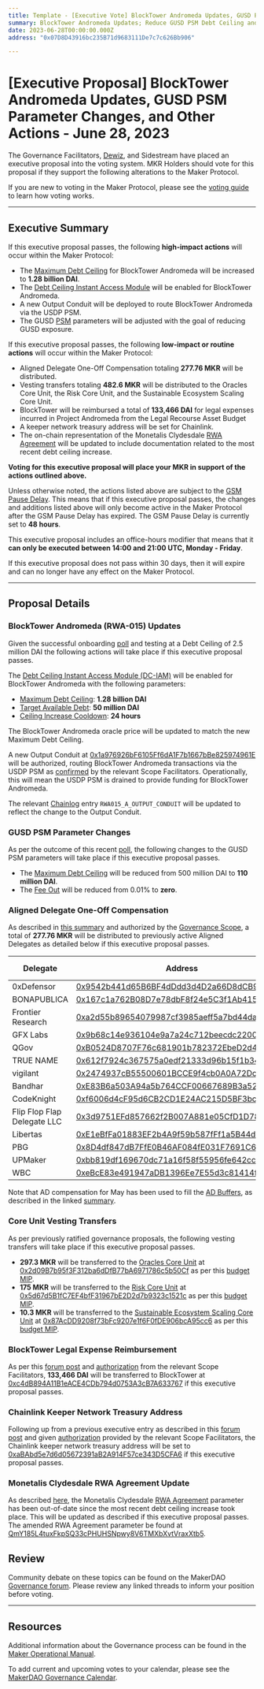 ```yaml
---
title: Template - [Executive Vote] BlockTower Andromeda Updates, GUSD PSM Parameter Changes, and Other Actions - June 28, 2023
summary: BlockTower Andromeda Updates; Reduce GUSD PSM Debt Ceiling and Fee Out; Aligned Delegate One-Off Compensation; Core Unit Vesting Transfers; Reimburse BlockTower Legal Expenses; Add Chainlink keeper network treasury address; Update on-chain Monetalis Clydesdale RWA Agreement. 
date: 2023-06-28T00:00:00.000Z
address: "0x07D8D43916bc235B71d9683111De7c7c626Bb906"

---
```

# [Executive Proposal] BlockTower Andromeda Updates, GUSD PSM Parameter Changes, and Other Actions - June 28, 2023

The Governance Facilitators, [Dewiz](https://dewiz.xyz/), and Sidestream have placed an executive proposal into the voting system. MKR Holders should vote for this proposal if they support the following alterations to the Maker Protocol.

If you are new to voting in the Maker Protocol, please see the [voting guide](https://manual.makerdao.com/governance/voting-in-makerdao/on-chain-governance) to learn how voting works.

---

## Executive Summary

If this executive proposal passes, the following **high-impact actions** will occur within the Maker Protocol:
- The [Maximum Debt Ceiling](https://manual.makerdao.com/module-index/module-dciam#maximum-debt-ceiling-line) for BlockTower Andromeda will be increased to **1.28 billion DAI**.
- The [Debt Ceiling Instant Access Module](https://manual.makerdao.com/module-index/module-dciam) will be enabled for BlockTower Andromeda.
- A new Output Conduit will be deployed to route BlockTower Andromeda via the USDP PSM.
- The GUSD [PSM](https://manual.makerdao.com/module-index/module-psm) parameters will be adjusted with the goal of reducing GUSD exposure.

If this executive proposal passes, the following **low-impact or routine actions** will occur within the Maker Protocol:
- Aligned Delegate One-Off Compensation totaling **277.76 MKR** will be distributed.
- Vesting transfers totaling **482.6 MKR** will be distributed to the Oracles Core Unit, the Risk Core Unit, and the Sustainable Ecosystem Scaling Core Unit.
- BlockTower will be reimbursed a total of **133,466 DAI** for legal expenses incurred in Project Andromeda from the Legal Recourse Asset Budget 
- A keeper network treasury address will be set for Chainlink.
- The on-chain representation of the Monetalis Clydesdale [RWA Agreement](https://manual.makerdao.com/parameter-index/vault-risk/param-rwa-agreement) will be updated to include documentation related to the most recent debt ceiling increase.

**Voting for this executive proposal will place your MKR in support of the actions outlined above.**

Unless otherwise noted, the actions listed above are subject to the [GSM Pause Delay](https://manual.makerdao.com/parameter-index/core/param-gsm-pause-delay). This means that if this executive proposal passes, the changes and additions listed above will only become active in the Maker Protocol after the GSM Pause Delay has expired. The GSM Pause Delay is currently set to **48 hours**.

This executive proposal includes an office-hours modifier that means that it **can only be executed between 14:00 and 21:00 UTC, Monday - Friday**. 

If this executive proposal does not pass within 30 days, then it will expire and can no longer have any effect on the Maker Protocol.

---

## Proposal Details

### BlockTower Andromeda (RWA-015) Updates 

Given the successful onboarding [poll](https://vote.makerdao.com/polling/QmbudkVR) and testing at a Debt Ceiling of 2.5 million DAI the following actions will take place if this executive proposal passes.

The [Debt Ceiling Instant Access Module (DC-IAM)](https://manual.makerdao.com/module-index/module-dciam) will be enabled for BlockTower Andromeda with the following parameters:
* [Maximum Debt Ceiling](https://manual.makerdao.com/module-index/module-dciam#maximum-debt-ceiling-line): **1.28 billion DAI**
* [Target Available Debt](https://manual.makerdao.com/module-index/module-dciam#target-available-debt-gap): **50 million DAI**
* [Ceiling Increase Cooldown](https://manual.makerdao.com/module-index/module-dciam#ceiling-increase-cooldown-ttl): **24 hours**

The BlockTower Andromeda oracle price will be updated to match the new Maximum Debt Ceiling.

A new Output Conduit at [0x1a976926bF6105Ff6dA1F7b1667bBe825974961E](https://etherscan.io/address/0x1a976926bF6105Ff6dA1F7b1667bBe825974961E#code) will be authorized, routing BlockTower Andromeda transactions via the USDP PSM as [confirmed](https://forum.makerdao.com/t/consolidated-action-items-for-2023-06-28-executive/21187/2) by the relevant Scope Facilitators. Operationally, this will mean the USDP PSM is drained to provide funding for BlockTower Andromeda.

The relevant [Chainlog](https://chainlog.makerdao.com/) entry `RWA015_A_OUTPUT_CONDUIT` will be updated to reflect the change to the Output Conduit. 

### GUSD PSM Parameter Changes

As per the outcome of this recent [poll](https://vote.makerdao.com/polling/QmaXg3JT#poll-detail), the following changes to the GUSD PSM parameters will take place if this executive proposal passes.

* The [Maximum Debt Ceiling](https://manual.makerdao.com/module-index/module-dciam#maximum-debt-ceiling-line) will be reduced from 500 million DAI to **110 million DAI**. 
* The [Fee Out](https://manual.makerdao.com/module-index/module-psm#fee-out-tout) will be reduced from 0.01% to **zero**. 

### Aligned Delegate One-Off Compensation

As described in [this summary](https://forum.makerdao.com/t/aligned-delegate-compensation-for-may-2023/21197) and authorized by the [Governance Scope](https://mips.makerdao.com/mips/details/MIP113#12-scope-bootstrapping), a total of **277.76 MKR** will be distributed to previously active Aligned Delegates as detailed below if this executive proposal passes.

| Delegate | Address | Amount (MKR) |
|---|---|---|
| 0xDefensor | [0x9542b441d65B6BF4dDdd3d4D2a66D8dCB9EE07a9](https://etherscan.io/address/0x9542b441d65B6BF4dDdd3d4D2a66D8dCB9EE07a9) | 29.76 |
| BONAPUBLICA | [0x167c1a762B08D7e78dbF8f24e5C3f1Ab415021D3](https://etherscan.io/address/0x167c1a762B08D7e78dbF8f24e5C3f1Ab415021D3) | 29.76 |
| Frontier Research | [0xa2d55b89654079987cf3985aeff5a7bd44da15a8](https://etherscan.io/address/0xa2d55b89654079987cf3985aeff5a7bd44da15a8) | 29.76 |
| GFX Labs | [0x9b68c14e936104e9a7a24c712beecdc220002984](https://etherscan.io/address/0x9b68c14e936104e9a7a24c712beecdc220002984) | 29.76 |
| QGov | [0xB0524D8707F76c681901b782372EbeD2d4bA28a6](https://etherscan.io/address/0xB0524D8707F76c681901b782372EbeD2d4bA28a6) | 29.76 |
| TRUE NAME | [0x612f7924c367575a0edf21333d96b15f1b345a5d](https://etherscan.io/address/0x612f7924c367575a0edf21333d96b15f1b345a5d) | 29.76 |
| vigilant | [0x2474937cB55500601BCCE9f4cb0A0A72Dc226F61](https://etherscan.io/address/0x2474937cB55500601BCCE9f4cb0A0A72Dc226F61) | 29.76 |
| Bandhar | [0xE83B6a503A94a5b764CCF00667689B3a522ABc21](https://etherscan.io/address/0xE83B6a503A94a5b764CCF00667689B3a522ABc21) | 9.92 |
| CodeKnight | [0xf6006d4cF95d6CB2CD1E24AC215D5BF3bca81e7D](https://etherscan.io/address/0xf6006d4cF95d6CB2CD1E24AC215D5BF3bca81e7D) | 9.92 |
| Flip Flop Flap Delegate LLC | [0x3d9751EFd857662f2B007A881e05CfD1D7833484](https://etherscan.io/address/0x3d9751EFd857662f2B007A881e05CfD1D7833484) | 9.92 |
| Libertas | [0xE1eBfFa01883EF2b4A9f59b587fFf1a5B44dbb2f](https://etherscan.io/address/0xE1eBfFa01883EF2b4A9f59b587fFf1a5B44dbb2f) | 9.92 |
| PBG | [0x8D4df847dB7FfE0B46AF084fE031F7691C6478c2](https://etherscan.io/address/0x8D4df847dB7FfE0B46AF084fE031F7691C6478c2) | 9.92 |
| UPMaker | [0xbb819df169670dc71a16f58f55956fe642cc6bcd](https://etherscan.io/address/0xbb819df169670dc71a16f58f55956fe642cc6bcd) | 9.92 |
| WBC | [0xeBcE83e491947aDB1396Ee7E55d3c81414fB0D47](https://etherscan.io/address/0xeBcE83e491947aDB1396Ee7E55d3c81414fB0D47) | 9.92 |

Note that AD compensation for May has been used to fill the [AD Buffers](https://mips.makerdao.com/mips/details/MIP101#2-6-3-4-ad-buffer-the-ad-buffer-is-an-account-of-mkr-that-builds-up-when-an-ad-achieves-an-income-rank-of-either-pd-or-rd-the-initial-income-that-the-ad-earns-accumulates-in-the-ad-buffer-until-it-contains-1-month-s-worth-of-income-at-that-point-the-ad-income-starts-paying-out-the-to-account-that-controls-the-ad-pdm-), as described in the linked [summary](https://forum.makerdao.com/t/aligned-delegate-compensation-for-may-2023/21197). 

### Core Unit Vesting Transfers

As per previously ratified governance proposals, the following vesting transfers will take place if this executive proposal passes.

* **297.3 MKR** will be transferred to the [Oracles Core Unit](https://mips.makerdao.com/mips/details/MIP39c2SP13) at  [0x2d09B7b95f3F312ba6dDfB77bA6971786c5b50Cf](https://etherscan.io/address/0x2d09B7b95f3F312ba6dDfB77bA6971786c5b50Cf) as per this [budget MIP](https://mips.makerdao.com/mips/details/MIP40c3SP75#mkr-vesting).
* **175 MKR** will be transferred to the [Risk Core Unit](https://mips.makerdao.com/mips/details/MIP39c2SP2) at [0x5d67d5B1fC7EF4bfF31967bE2D2d7b9323c1521c](https://etherscan.io/address/0x5d67d5B1fC7EF4bfF31967bE2D2d7b9323c1521c) as per this [budget MIP](https://mips.makerdao.com/mips/details/MIP40c3SP25#mkr-vesting-schedule).
* **10.3 MKR** will be transferred to the [Sustainable Ecosystem Scaling Core Unit](https://mips.makerdao.com/mips/details/MIP39c2SP10) at [0x87AcDD9208f73bFc9207e1f6F0fDE906bcA95cc6](https://etherscan.io/address/0x87AcDD9208f73bFc9207e1f6F0fDE906bcA95cc6) as per this [budget MIP](https://mips.makerdao.com/mips/details/MIP40c3SP17).

### BlockTower Legal Expense Reimbursement

As per this [forum post](https://forum.makerdao.com/t/project-andromeda-legal-expenses/20984) and [authorization](https://forum.makerdao.com/t/consolidated-action-items-for-2023-06-28-executive/21187/2) from the relevant Scope Facilitators, **133,466 DAI** will be transferred to BlockTower at [0xc4dB894A11B1eACE4CDb794d0753A3cB7A633767](https://etherscan.io/address/0xc4dB894A11B1eACE4CDb794d0753A3cB7A633767) if this executive proposal passes.

### Chainlink Keeper Network Treasury Address

Following up from a previous executive entry as described in this [forum post](https://forum.makerdao.com/t/poll-notice-keeper-network-follow-up-updates/21056) and given [authorization](https://forum.makerdao.com/t/consolidated-action-items-for-2023-06-28-executive/21187/2) provided by the relevant Scope Facilitators, the Chainlink keeper network treasury address will be set to [0xaBAbd5e7d6d05672391aB2A914F57ce343D5CFA6](https://etherscan.io/address/0xaBAbd5e7d6d05672391aB2A914F57ce343D5CFA6) if this executive proposal passes.

### Monetalis Clydesdale RWA Agreement Update

As described [here](https://forum.makerdao.com/t/consolidated-action-items-for-2023-06-28-executive/21187), the Monetalis Clydesdale [RWA Agreement](https://manual.makerdao.com/parameter-index/vault-risk/param-rwa-agreement) parameter has been out-of-date since the most recent debt ceiling increase took place. This will be updated as described if this executive proposal passes. The amended RWA Agreement parameter be found at [QmY185L4tuxFkpSQ33cPHUHSNpwy8V6TMXbXvtVraxXtb5](https://gateway.pinata.cloud/ipfs/QmY185L4tuxFkpSQ33cPHUHSNpwy8V6TMXbXvtVraxXtb5).

## Review

Community debate on these topics can be found on the MakerDAO [Governance forum](https://forum.makerdao.com/). Please review any linked threads to inform your position before voting.

---

## Resources

Additional information about the Governance process can be found in the [Maker Operational Manual](https://manual.makerdao.com).

To add current and upcoming votes to your calendar, please see the [MakerDAO Governance Calendar](https://manual.makerdao.com/makerdao/calendars/governance-calendar).